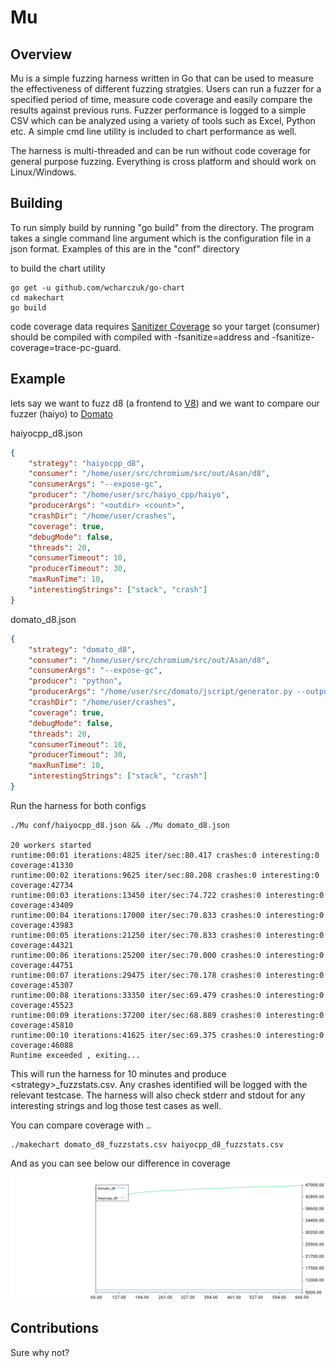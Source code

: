 
# Mu


## Overview

Mu is a simple fuzzing harness written in Go that can be used to measure the effectiveness of different fuzzing stratgies. Users can run a fuzzer for a specified period of time, measure code coverage and easily compare the results against previous runs. Fuzzer performance is logged to a simple CSV which can be analyzed using a variety of tools such as Excel, Python etc. A simple cmd line utility is included to chart performance as well. 

The harness is multi-threaded and can be run without code coverage for general purpose fuzzing. Everything is cross platform and should work on Linux/Windows.  


## Building
To run simply build by running "go build" from the directory.
The program takes a single command line argument which is the configuration file in a json format. Examples of this are in the "conf" directory

to build the chart utility 
```
go get -u github.com/wcharczuk/go-chart
cd makechart
go build
```

code coverage data requires [Sanitizer Coverage](https://clang.llvm.org/docs/SanitizerCoverage.html) so your target (consumer) should be compiled with compiled with -fsanitize=address and -fsanitize-coverage=trace-pc-guard. 

## Example
lets say we want to fuzz d8 (a frontend to [V8](https://v8.dev/)) and we want to compare our fuzzer (haiyo) to [Domato](https://github.com/googleprojectzero/domato)

haiyocpp_d8.json

```json
{
    "strategy": "haiyocpp_d8",
    "consumer": "/home/user/src/chromium/src/out/Asan/d8",
    "consumerArgs": "--expose-gc",
    "producer": "/home/user/src/haiyo_cpp/haiyo",
    "producerArgs": "<outdir> <count>",
    "crashDir": "/home/user/crashes",
    "coverage": true,
    "debugMode": false,
    "threads": 20,
    "consumerTimeout": 10,
    "producerTimeout": 30,
    "maxRunTime": 10,
    "interestingStrings": ["stack", "crash"]
}
```


domato_d8.json
```json
{
    "strategy": "domato_d8",
    "consumer": "/home/user/src/chromium/src/out/Asan/d8",
    "consumerArgs": "--expose-gc",
    "producer": "python",
    "producerArgs": "/home/user/src/domato/jscript/generator.py --output_dir <outdir> --no_of_files <count> ",
    "crashDir": "/home/user/crashes",
    "coverage": true,
    "debugMode": false,
    "threads": 20,
    "consumerTimeout": 10,
    "producerTimeout": 30,
    "maxRunTime": 10,
    "interestingStrings": ["stack", "crash"]
}
```

Run the harness for both configs

```
./Mu conf/haiyocpp_d8.json && ./Mu domato_d8.json

20 workers started
runtime:00:01 iterations:4825 iter/sec:80.417 crashes:0 interesting:0 coverage:41330
runtime:00:02 iterations:9625 iter/sec:80.208 crashes:0 interesting:0 coverage:42734
runtime:00:03 iterations:13450 iter/sec:74.722 crashes:0 interesting:0 coverage:43409
runtime:00:04 iterations:17000 iter/sec:70.833 crashes:0 interesting:0 coverage:43983
runtime:00:05 iterations:21250 iter/sec:70.833 crashes:0 interesting:0 coverage:44321
runtime:00:06 iterations:25200 iter/sec:70.000 crashes:0 interesting:0 coverage:44751
runtime:00:07 iterations:29475 iter/sec:70.178 crashes:0 interesting:0 coverage:45307
runtime:00:08 iterations:33350 iter/sec:69.479 crashes:0 interesting:0 coverage:45523
runtime:00:09 iterations:37200 iter/sec:68.889 crashes:0 interesting:0 coverage:45810
runtime:00:10 iterations:41625 iter/sec:69.375 crashes:0 interesting:0 coverage:46088
Runtime exceeded , exiting...

```

This will run the harness for 10 minutes and produce \<strategy>_fuzzstats.csv. Any crashes identified will be logged with the relevant testcase. The harness will also check stderr and stdout for any interesting strings and log those test cases as well. 

You can compare coverage with ..

```
./makechart domato_d8_fuzzstats.csv haiyocpp_d8_fuzzstats.csv
```
And as you can see below our difference in coverage

<p align="center">
  <img src="https://raw.githubusercontent.com/JohnathanNorman/Mu/master/makechart/output.png" alt="Chart"/>
</p>


## Contributions
Sure why not?
